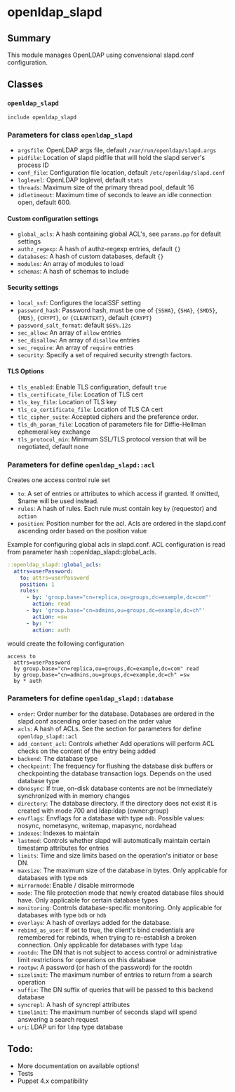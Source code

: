 # openldap_slapd


## Summary

This module manages OpenLDAP using convensional slapd.conf configuration.

## Classes

### `openldap_slapd`

```
include openldap_slapd
```

### Parameters for class `openldap_slapd`

* `argsfile`: OpenLDAP args file, default `/var/run/openldap/slapd.args`
* `pidfile`: Location of slapd pidfile that will hold the slapd server's process ID
* `conf_file`: Configuration file location, default `/etc/openldap/slapd.conf`
* `loglevel`: OpenLDAP loglevel, default `stats` 
* `threads`: Maximum size of the primary thread pool, default 16
* `idletimeout`: Maximum time of seconds to leave an idle connection open, default 600.

#### Custom configuration settings
* `global_acls`: A hash containing global ACL's, see `params.pp` for default settings
* `authz_regexp`: A hash of authz-regexp entries, default `{}`
* `databases`: A hash of custom databases, default `{}`
* `modules`: An array of modules to load
* `schemas`: A hash of schemas to include

#### Security settings
* `local_ssf`: Configures the localSSF setting
* `password_hash`: Password hash, must be one of `{SSHA}`, `{SHA}`, `{SMD5}`, `{MD5}`, `{CRYPT}`, or `{CLEARTEXT}`, default `{CRYPT}`
* `password_salt_format`: default `$6$%.12s`
* `sec_allow`: An array of `allow` entries
* `sec_disallow`: An array of `disallow` entries
* `sec_require`: An array of `require` entries
* `security`: Specify a set of required security strength factors.

#### TLS Options
* `tls_enabled`: Enable TLS configuration, default `true`
* `tls_certificate_file`: Location of TLS cert
* `tls_key_file`: Location of TLS key
* `tls_ca_certificate_file`: Location of TLS CA cert
* `tlc_cipher_suite`: Accepted ciphers and the preference order.
* `tls_dh_param_file`: Location of parameters file for Diffie-Hellman ephemeral key exchange
* `tls_protocol_min`: Minimum  SSL/TLS  protocol version that will be negotiated, default none


### Parameters for define `openldap_slapd::acl`

Creates one access control rule set 

* `to`: A set of entries or attributes to which access if granted. If omitted, $name will be used instead.
* `rules`: A hash of rules. Each rule must contain key `by` (requestor) and `action`
* `position`: Position number for the acl. Acls are ordered in the slapd.conf ascending order based on the position value

Example for configuring global acls in slapd.conf. ACL configuration is read from parameter hash ::openldap_slapd::global_acls.

```YAML
::openldap_slapd::global_acls:
  attrs=userPassword:
    to: attrs=userPassword
    position: 1
    rules:
      - by: 'group.base="cn=replica,ou=groups,dc=example,dc=com"'
        action: read
      - by: 'group.base="cn=admins,ou=groups,dc=example,dc=ch"'
        action: =sw
      - by: '*'
        action: auth
```

would create the following configuration

```Shell
access to
  attrs=userPassword
  by group.base="cn=replica,ou=groups,dc=example,dc=com" read
  by group.base="cn=admins,ou=groups,dc=example,dc=ch" =sw
  by * auth
```

### Parameters for define `openldap_slapd::database`

* `order`: Order number for the database. Databases are ordered in the slapd.conf ascending order based on the order value
* `acls`: A hash of ACLs. See the section for parameters for define `openldap_slapd::acl`
* `add_content_acl`: Controls whether Add operations will perform ACL checks on the content of the entry being added
* `backend`: The database type
* `checkpoint`: The frequency for flushing the database disk buffers or checkpointing the database transaction logs. Depends on the used database type
* `dbnosync`: If true, on-disk database contents are not be immediately synchronized with in memory changes
* `directory`: The database directory. If the directory does not exist it is created with mode 700 and ldap:ldap (owner:group)
* `envflags`: Envflags for a database with type `mdb`. Possible values: nosync, nometasync, writemap, mapasync, nordahead
* `indexes`: Indexes to maintain
* `lastmod`: Controls whether slapd will automatically maintain certain timestamp attributes for entries
* `limits`: Time and size limits based on the operation's initiator or base DN.
* `maxsize`: The maximum size of the database in bytes. Only applicable for databases with type `mdb`
* `mirrormode`: Enable / disable mirrormode
* `mode`: The file protection mode that newly created database files should have. Only applicable for certain database types
* `monitoring`: Controls database-specific monitoring. Only applicable for databases with type `bdb` or `hdb`
* `overlays`: A hash of overlays added for the database.
* `rebind_as_user`: If set to true, the client's bind credentials are remembered for rebinds, when trying to re-establish a broken connection. Only applicable for databases with type `ldap`
* `rootdn`: The DN that is not subject to access control or administrative limit restrictions for operations on this database
* `rootpw`: A password (or hash of the password) for the rootdn
* `sizelimit`: The  maximum  number  of entries to return from a search operation
* `suffix`: The DN suffix of queries that will be passed to this backend database
* `syncrepl`: A hash of syncrepl attributes
* `timelimit`: The  maximum  number  of  seconds slapd will spend answering a search request
* `uri`: LDAP uri for `ldap` type database

## Todo:
* More documentation on available options!
* Tests
* Puppet 4.x compatibility



